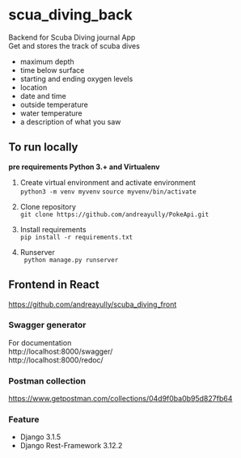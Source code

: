 # scua_diving_back

Backend for Scuba Diving journal App  
Get and stores the track of scuba dives

* maximum depth
* time below surface
* starting and ending oxygen levels
* location
* date and time
* outside temperature
* water temperature
* a description of what you saw

## To run locally
**pre requirements Python 3.+ and Virtualenv**

1. Create virtual environment and activate environment  
`python3 -m venv myvenv`
`source myvenv/bin/activate`

2. Clone repository   
`git clone https://github.com/andreayully/PokeApi.git`

3. Install requirements   
`pip install -r requirements.txt`

4. Runserver   
` python manage.py runserver`

## Frontend in React
https://github.com/andreayully/scuba_diving_front


### Swagger generator
For documentation  
http://localhost:8000/swagger/  
http://localhost:8000/redoc/

### Postman collection
https://www.getpostman.com/collections/04d9f0ba0b95d827fb64

### Feature
* Django 3.1.5
* Django Rest-Framework 3.12.2
